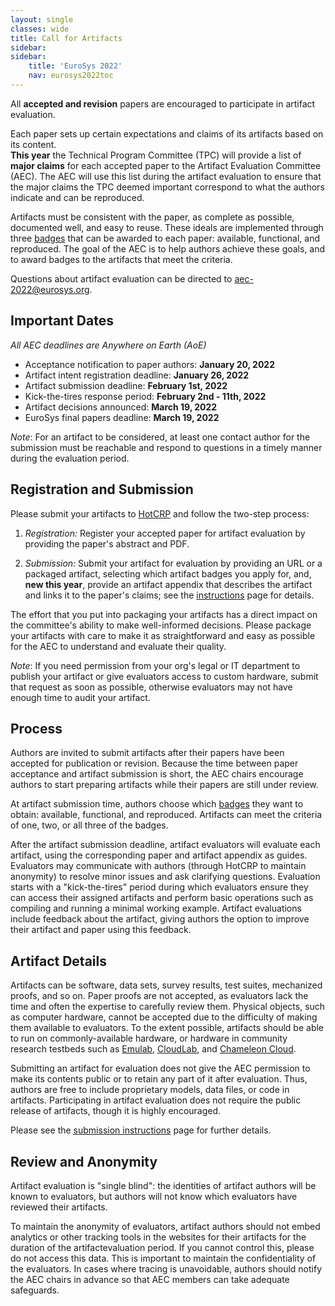 ```yaml
---
layout: single
classes: wide
title: Call for Artifacts
sidebar:
sidebar:
    title: 'EuroSys 2022'
    nav: eurosys2022toc
---
```


All **accepted and revision** papers are encouraged to participate in artifact evaluation.

Each paper sets up certain expectations and claims of its artifacts based on its content.  
**This year** the Technical Program Committee (TPC) will provide a list of **major claims** for each accepted paper to the Artifact Evaluation Committee (AEC).
The AEC will use this list during the artifact evaluation to ensure that the major claims the TPC deemed important correspond to what the authors indicate and can be reproduced.

Artifacts must be consistent with the paper, as complete as possible, documented well, and easy to reuse.
These ideals are implemented through three [badges](badges) that can be awarded to each paper: available, functional, and reproduced.
The goal of the AEC is to help authors achieve these goals, and to award badges to the artifacts that meet the criteria.

Questions about artifact evaluation can be directed to [aec-2022@eurosys.org](mailto:aec-2022@eurosys.org).


## Important Dates

*All AEC deadlines are Anywhere on Earth (AoE)*

- Acceptance notification to paper authors: **January 20, 2022**
- Artifact intent registration deadline: **January 26, 2022**
- Artifact submission deadline: **February 1st, 2022**
- Kick-the-tires response period: **February 2nd - 11th, 2022**
- Artifact decisions announced: **March 19, 2022**
- EuroSys final papers deadline: **March 19, 2022**

*Note*: For an artifact to be considered, at least one contact author for the submission
must be reachable and respond to questions in a timely manner during the evaluation period.


## Registration and Submission

Please submit your artifacts to [HotCRP](#) and follow the two-step process:

1. *Registration:* Register your accepted paper for artifact evaluation by providing the paper's abstract and PDF.

2. *Submission:* Submit your artifact for evaluation by providing an URL or a packaged artifact, selecting which artifact badges you apply for,
   and, **new this year**, provide an artifact appendix that describes the artifact and links it to the paper's claims;
   see the [instructions](instructions) page for details.

The effort that you put into packaging your artifacts has a direct impact on the committee's ability to make well-informed decisions.
Please package your artifacts with care to make it as straightforward and easy as possible for the AEC to understand and evaluate their quality.

*Note*: If you need permission from your org's legal or IT department to publish your artifact or give evaluators access to custom hardware,
submit that request as soon as possible, otherwise evaluators may not have enough time to audit your artifact.


## Process

Authors are invited to submit artifacts after their papers have been accepted for publication or revision.
Because the time between paper acceptance and artifact submission is short, the AEC chairs encourage authors to start
preparing artifacts while their papers are still under review.

At artifact submission time, authors choose which [badges](badges) they want to obtain: available, functional, and reproduced.
Artifacts can meet the criteria of one, two, or all three of the badges.

After the artifact submission deadline, artifact evaluators will evaluate each artifact, using the corresponding paper and artifact appendix as guides.
Evaluators may communicate with authors (through HotCRP to maintain anonymity) to resolve minor issues and ask clarifying questions.
Evaluation starts with a "kick-the-tires" period during which evaluators ensure they can access their assigned artifacts and perform basic operations
such as compiling and running a minimal working example.
Artifact evaluations include feedback about the artifact, giving authors the option to improve their artifact and paper using this feedback.


## Artifact Details

Artifacts can be software, data sets, survey results, test suites, mechanized proofs, and so on.
Paper proofs are not accepted, as evaluators lack the time and often the expertise to carefully review them.
Physical objects, such as computer hardware, cannot be accepted due to the difficulty of making them available to evaluators.
To the extent possible, artifacts should be able to run on commonly-available hardware, or hardware in community research testbeds
such as [Emulab](https://www.emulab.net), [CloudLab](https://cloudlab.us), and [Chameleon Cloud](https://www.chameleoncloud.org/).

Submitting an artifact for evaluation does not give the AEC permission to make its contents public or to retain any part of it after evaluation.
Thus, authors are free to include proprietary models, data files, or code in artifacts.
Participating in artifact evaluation does not require the public release of artifacts, though it is highly encouraged.

Please see the [submission instructions](instructions) page for further details.


## Review and Anonymity

Artifact evaluation is "single blind": the identities of artifact authors will be known to evaluators,
but authors will not know which evaluators have reviewed their artifacts.

To maintain the anonymity of evaluators, artifact authors should not embed analytics or other tracking tools in the websites
for their artifacts for the duration of the artifactevaluation period. If you cannot control this, please do not access this data.
This is important to maintain the confidentiality of the evaluators. In cases where tracing is unavoidable,
authors should notify the AEC chairs in advance so that AEC members can take adequate safeguards.
